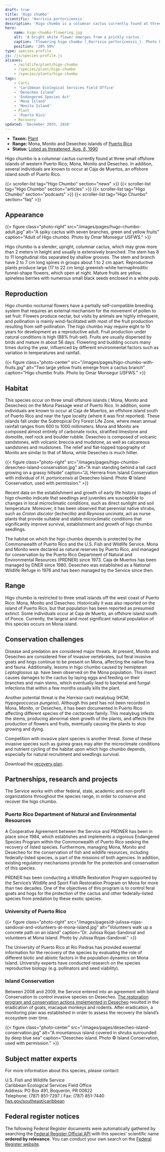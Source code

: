 ```yaml
---
draft: true
title: 'Higo chumbo'
scientific: 'Harrisia portoricensis'
description: 'Higo chumbo is a columnar cactus currently found at three small offshore islands of western Puerto Rico; Mona, Monito and Desecheo.  In addition, several individuals are known to occur at Caja de Muertos, an offshore island south of Puerto Rico.'
hero:
    name: higo-chumbo-flowering.jpg
    alt: 'A bright white flower emerges from a prickly cactus.'
    caption: 'Flowering higo chumbo (_Harrisia portoricensis_). Photo by Omar Monsegur, USFWS.'
    position: '20% 50%'
type: species-profile
js: /js/species-profile.js
aliases:
    - /wildlife/plant/higo-chumbo
    - /species/plant/higo-chumbo
    - /species/plants/higo-chumbo
tags:
    - Cacti
    - 'Caribbean Ecological Services Field Office'
    - 'Desecheo Island'
    - 'Endangered Species Act'
    - 'Mona Island'
    - 'Monito Island'
    - Plant
    - 'Puerto Rico'
    - Recovery
updated: 'December 20th, 2018'
---
```


- **Taxon:** [Plant](/wildlife/plants)
- **Range:** Mona, Monito and Desecheo islands of [Puerto Rico](/puerto-rico)
- **Status:** [Listed as threatened, Aug. 8, 1990](https://ecos.fws.gov/docs/federal_register/fr1741.pdf)

Higo chumbo is a columnar cactus currently found at three small offshore islands of western Puerto Rico; Mona, Monito and Desecheo.  In addition, several individuals are known to occur at Caja de Muertos, an offshore island south of Puerto Rico.

{{< scroller-list tag="Higo Chumbo" section="news" >}}
{{< scroller-list tag="Higo Chumbo" section="articles" >}}
{{< scroller-list tag="Higo Chumbo" section="podcasts" >}}
{{< scroller-list tag="Higo Chumbo" section="faq" >}}

## Appearance

{{< figure class="photo-right" src="/images/pages/hugo-chumbo-adult.jpg" alt="A spiky cactus with seven branches, green and yellow fruits" caption="Adult of Higo chumbo. Photo by Omar Monsegur USFWS." >}}

Higo chumbo is a slender, upright, columnar cactus, which may grow more than 2 meters in height and usually is extensively branched.  The stem has 8 to 11 longitudinal ribs separated by shallow grooves.  The stem and branch have 2 to 7 cm long spines in groups about 1 to 2 cm apart.  Reproductive plants produce large (17 to 22 cm long) greenish-white hermaphroditic funnel-shape flowers, which open at night.  Mature fruits are yellow, spineless berries with numerous small black seeds enclosed in a white pulp.

## Reproduction

Higo chumbo nocturnal flowers have a partially self-compatible breeding system that requires an external mechanism for the movement of pollen to set fruit.  Flowers produce nectar, but visits by animals are highly infrequent, and pollination is mainly wind-facilitated with most of the fruit production resulting from self-pollination.  The higo chumbo may require eight to 10 years for development as a reproductive adult.  Fruit production under natural conditions is high (88% fruit-set).  Fruits are usually dispersed by birds and mature in about  56 days.  Flowering and budding occurs many times during the year, influenced by different environmental factors such as variation in temperatures and rainfall. 

{{< figure class="photo-center" src="/images/pages/higo-chumbo-with-fruits.jpg" alt="Two large yellow fruits emerge from a cactus branch" caption="Higo chumbo fruits. Photo by Omar Monsegur USFWS." >}}

## Habitat

This species occur on three small offshore islands ( Mona, Monito and Desecheo) on the Mona Passage west of Puerto Rico.  In addition, some individuals are known to occur at Caja de Muertos, an offshore island south of Puerto Rico and near the type locality (where it was first reported). These islands fall under the Subtropical Dry Forest Life Zone, where mean annual rainfall ranges from 600 to 1000 millimeters.  Mona and Monito are composed almost entirely of carbonate rocks, stratified limestone and domolite, reef rock and boulder rubble.  Desecheo is composed of volcanic sandstones, with volcanic breccia and mudstone, as well as calcareous sandstones and mudstones.  The relief and flat-topped topography of Monito are similar to that of Mona, while Desecheo is much hillier.

{{< figure class="photo-right" src="/images/pages/higo-chumbo-desecheo-island-conservation.jpg" alt="A man standing behind a tall cacti growing on a grassy hillside" caption="JL Herrera from Island Conservation with individual of *H. portoricensis* at Desecheo Island. Photo © Island Conservation, used with permission." >}}

Recent data on the establishment and growth of early life history stages of higo chumbo indicate that seedlings and juveniles are susceptible to changes in local microclimatic conditions, such as direct sunlight and soil temperature.  Moreover, it has been observed that perennial native shrubs, such as *Croton discolor* (lechecillo) and *Reynosa uncinata*, act as nurse plants that provide suitable and stable microclimatic conditions that significantly improve survival, establishment and growth of higo chumbo seedlings.

The habitat on which the higo chumbo depends is protected by the Commonwealth of Puerto Rico and the U.S. Fish and Wildlife Service.  Mona and Monito were declared as natural reserves by Puerto Rico, and managed for conservation by the Puerto Rico Department of Natural and Environmental Resources (PRDNER) since 1973.   Caja de Muertos has been managed by DNER since 1980. Desecheo was established as a National Wildlife Refuge in 1976 and has been managed by the Service since then.

## Range

Higo chumbo is restricted to three small islands off the west coast of Puerto Rico: Mona, Monito and Desecheo.  Historically it was also reported on the island of Puerto Rico, but that population has been reported as presumed extinct. Some individuals occur at Caja de Muerto, an offshore island south of Ponce. Currently, the largest and most significant natural population of this species occurs on Mona island.

## Conservation challenges

Disease and predation are considered major threats.  At present, Monito and Desecheo are considered free of invasive vertebrates, but feral invasive goats and hogs continue to be present on Mona,  affecting the native flora and fauna.  Additionally, lesions in higo chumbo caused by hemipteran *Leptoglossus sp.* have been observed on the Mona population.  This insect causes damages to the cactus by laying eggs and feeding on their branches and main stems, which eventually lead to bacterial and fungal infections that within a few months usually kills the plant.

Another potential threat is the *Harrisia* cacti mealybug (HCM; *Hypogeoccocus pungens*).  Although this pest has not been recorded in Mona, Monito, or Desecheo, it has been documented in Puerto Rico affecting different species of the *cactaceae* family.  This mealybug infests the stems, producing abnormal stem growth of the plants, and affects the production of flowers and fruits, eventually causing the plants to stop growing and dying.

Competition with invasive plant species is another threat.  Some of these invasive species such as guinea grass may alter the microclimate conditions and nutrient cycling of the habitat upon which higo chumbo depends, especially for natural recruitment and seedlings survival.

Download the [recovery plan](https://ecos.fws.gov/docs/recovery_plan/961112c.pdf).

## Partnerships, research and projects

The Service works with other federal, state, academic and non-profit organizations throughout the species range, in order to conserve and recover the higo chumbo.

### Puerto Rico Department of Natural and Environmental Resources

A Cooperative Agreement between the Service and PRDNER has been in place since 1984, which establishes and implements a vigorous Endangered Species Program within the Commonwealth of Puerto Rico seeking the recovery of listed species.  Furthermore, managing Mona, Monito and Desecheo for the conservation of fish and wildlife resources, including federally-listed species, is part of the missions of both agencies.  In addition, existing regulatory mechanisms provide for the protection and conservation of this species.

PRDNER has been conducting a Wildlife Restoration Program supported by the Service’s Wildlife and Sport Fish Restoration Program on Mona for more than two decades.  One of the objectives of this program is to control feral goats and hogs for the protection of the cactus and other federally-listed species from predation by these exotic species.

### University of Puerto Rico

{{< figure class="photo-right" src="/images/pages/dr-julissa-rojas-sandoval-and-volunteers-at-mona-island.jpg" alt="Volunteers walk up a concrete path on an island" caption="Dr. Julissa Rojas-Sandoval and volunteers at Mona Island. Photo by Julissa Rojas-Sandoval." >}}

The University of Puerto Rico at Río Piedras has provided essential information for the recovery of the species by evaluating the role of different biotic and abiotic factors in the population dynamics on Mona Island. University experts have conducted research on the species reproductive biology (e.g. pollinators and seed viability).

### Island Conservation

Between 2008 and 2009, the Service  entered into an agreement with Island Conservation to control invasive species on Desecheo. [The restoration program and conservation actions implemented in Desecheo](https://www.int-res.com/abstracts/esr/v34/p339-347/) resulted in the eradication of goats, macaque monkeys and rodents. After eradication, a monitoring plan was established in order to assess the recovery the Island’s ecosystem over time.

{{< figure class="photo-center" src="/images/pages/desecheo-island-conservation.jpg" alt="A mountanous island covered in shrubs surrounded by deep blue sea" caption="Desecheo island. Photo © Island Conservation, used with permission." >}}

## Subject matter experts

For more information about this species, please contact:  

U.S. Fish and Wildlife Service  
Caribbean Ecological Services Field Office  
Address: PO Box 491, Boquerón, PR 00622  
Telephone: (787) 851-7297 / Fax: (787) 851-7440  
[fws.gov/southeast/caribbean](https://www.fws.gov/southeast/caribbean/)

## Federal register notices

The following Federal Register documents were automatically gathered by searching the [Federal Register Official API](https://www.federalregister.gov/blog/learn/developers) with this species' scientific name **ordered by relevance**. You can conduct your own search on the [Federal Register website](https://www.federalregister.gov/articles/search).
